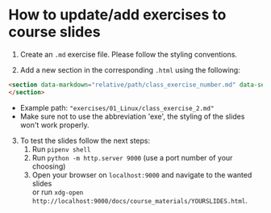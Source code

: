 How to update/add exercises to course slides
============================================

1. Create an `.md` exercise file. Please follow the styling conventions.  

2. Add a new section in the corresponding `.html` using the following:  
```html
<section data-markdown="relative/path/class_exercise_number.md" data-separator="^\n\n\n" data-separator-vertical="^\n\n">
</section>
```
   - Example path: `"exercises/01_Linux/class_exercise_2.md"`
   - Make sure not to use the abbreviation 'exe', the styling of the slides won't work properly.  

3. To test the slides follow the next steps:
   1. Run `pipenv shell`
   2. Run `python -m http.server 9000` (use a port number of your choosing)
   3. Open your browser on `localhost:9000` and navigate to the wanted slides  
   or run `xdg-open http://localhost:9000/docs/course_materials/YOURSLIDES.html`.